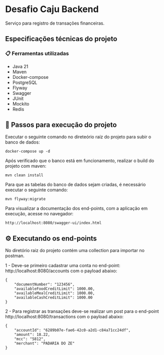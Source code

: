 # Desafio Caju Backend

Serviço para registro de transações financeiras.

## Especificações técnicas do projeto

### 📋 Ferramentas utilizadas

 * Java 21
 * Maven
 * Docker-compose
 * PostgreSQL
 * Flyway
 * Swagger
 * JUnit
 * Mockito
 * Redis


## 🔧 Passos para execução do projeto

Executar o seguinte comando no direteório raíz do projeto 
para subir o banco de dados:
```
docker-compose up -d
```
Após verificado que o banco está em funcionamento, realizar o build do projeto com maven:
```
mvn clean install
```
Para que as tabelas do banco de dados sejam criadas, é necessário executar o seguinte comando:
```
mvn flyway:migrate
```
Para visualizar a documentação dos end-points, com a aplicação em execução, acesse no navegador:
```
http://localhost:8080/swagger-ui/index.html
```
## ⚙️ Executando os end-points

No diretório raiz do projeto contém uma collection para importar no postman.

1 - Deve-se primeiro cadastrar uma conta no end-point: http://localhost:8080/accounts com o payload abaixo:
```
{
    "documentNumber": "123456",
    "availableFoodCreditLimit": 1000.00,
    "availableMealCreditLimit": 1000.00,
    "availableCashCreditLimit": 1000.00
}
```

2 - Para registrar as transações deve-se realizar um post para o end-point http://localhost:8080/transactions com o payload abaixo:
```
{
    "accountId": "6289b07e-fae6-42c0-a2d1-c84a71cc24df",
    "amount": 18.22,
    "mcc": "5812",
    "merchant": "PADARIA DO ZE"
}
```